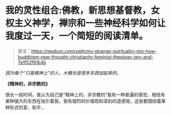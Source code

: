 # 我的灵性组合:佛教，新思想基督教，女权主义神学，禅宗和一些神经科学如何让我度过一天，一个简短的阅读清单。

> 原文：<https://medium.com/swlh/my-strange-spirituality-mix-how-buddhism-new-thought-christianity-feminist-theology-zen-and-7e1f52f91b4b>

*因为每个“只是精神上”的人，大概也是很多东西加起来的。*

**《精神的，非宗教的》**

很长一段时间，我认为自己是“精神上的，非宗教的”我有一种普遍的感觉，相信有某种强大的东西在指引着我，我有强烈的价值观和深刻的道德观，这些都围绕着某种形式的爱、和平…